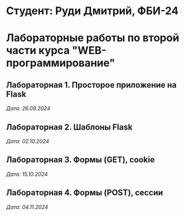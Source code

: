 # Студент: Руди Дмитрий, ФБИ-24

# Лабораторные работы по второй части курса "WEB-программирование"

## Лабораторная 1. Просторое приложение на Flask

*Дата: 26.09.2024*

## Лабораторная 2. Шаблоны Flask

*Дата: 02.10.2024*

## Лабораторная 3. Формы (GET), cookie

*Дата: 15.10.2024*

## Лабораторная 4. Формы (POST), сессии

*Дата: 04.11.2024*